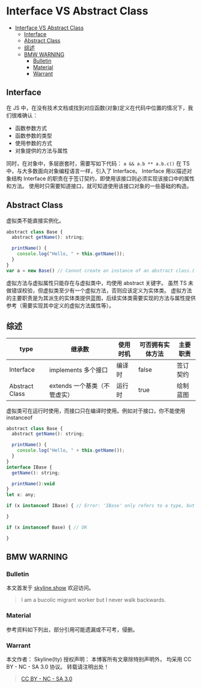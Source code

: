 # Interface VS Abstract Class

<!-- @import "[TOC]" {cmd="toc" depthFrom=1 depthTo=6 orderedList=false} -->

<!-- code_chunk_output -->

- [Interface VS Abstract Class](#interface-vs-abstract-class)
  - [Interface](#interface)
  - [Abstract Class](#abstract-class)
  - [综述](#综述)
  - [BMW WARNING](#bmw-warning)
    - [Bulletin](#bulletin)
    - [Material](#material)
    - [Warrant](#Warrant)

<!-- /code_chunk_output -->

## Interface

在 JS 中，在没有技术文档或找到对应函数(对象)定义在代码中位置的情况下，我们很难确认：

- 函数参数方式
- 函数参数的类型
- 使用参数的方式
- 对象提供的方法与属性

同时，在对象中，多层嵌套时，需要写如下代码：
`a && a.b ** a.b.c()`
在 TS 中，与大多数面向对象编程语言一样，引入了 Interface。
Interface 用以描述对象结构
Interface 的职责在于签订契约，即使用该接口则必须实现该接口中的属性和方法。
使用时只需要知道接口，就可知道使用该接口对象的一些基础的构造。

## Abstract Class

虚拟类不能直接实例化。

```js
abstract class Base {
  abstract getName(): string;

  printName() {
    console.log("Hello, " + this.getName());
  }
}
var a = new Base() // Cannot create an instance of an abstract class.(

```

虚拟方法与虚拟属性只能存在与虚拟类中，均使用 abstract 关键字。
虽然 TS 未做错误校验，但虚拟类至少有一个虚拟方法，否则应该定义为实体类。
虚拟方法的主要职责是为其派生的实体类提供蓝图，后续实体类需要实现的方法与属性提供参考（需要实现其中定义的虚拟方法属性等）。

## 综述

| type           | 继承数                       | 使用时机 | 可否拥有实体方法 | 主要职责 |
| -------------- | ---------------------------- | -------- | ---------------- | -------- |
| Interface      | implements 多个接口          | 编译时   | false            | 签订契约 |
| Abstract Class | extends 一个基类（不管虚实） | 运行时   | true             | 绘制蓝图 |

虚拟类可在运行时使用，而接口只在编译时使用。例如对于接口，你不能使用 instanceof

```js
abstract class Base {
  abstract getName(): string;

  printName() {
    console.log("Hello, " + this.getName());
  }
}
interface IBase {
  getName(): string;

  printName():void
}
let x: any;

if (x instanceof IBase) { // Error: 'IBase' only refers to a type, but is being used as a value here.

}

if (x instanceof Base) { // OK

}

```

## BMW WARNING

### Bulletin

本文首发于 [skyline.show](skyline.show) 欢迎访问。

> I am a bucolic migrant worker but I never walk backwards.

### Material

参考资料如下列出，部分引用可能遗漏或不可考，侵删。

>

### Warrant

本文作者： Skyline(lty)
授权声明： 本博客所有文章除特别声明外， 均采用 CC BY - NC - SA 3.0 协议。 转载请注明出处！

> [CC BY - NC - SA 3.0](https://creativecommons.org/licenses/by-nc-sa/3.0/deed.zh)
